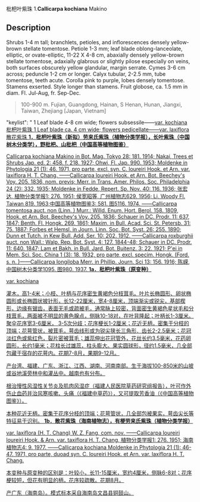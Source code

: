 枇杷叶紫珠
1.**Callicarpa kochiana** Makino

## Description
Shrubs 1-4 m tall; branchlets, petioles, and inflorescences densely yellow-brown stellate tomentose. Petiole 1-3 mm; leaf blade oblong-lanceolate, elliptic, or ovate-elliptic, 11-22 X   4-8 cm, abaxially densely yellow-brown stellate tomentose, adaxially glabrous or slightly pilose especially on veins, both surfaces obscurely yellow glandular, margin serrate. Cymes 3-6 cm across; peduncle 1-2 cm or longer. Calyx tubular, 2-2.5 mm, tube tomentose, teeth acute. Corolla pink to purple, lobes densely tomentose. Stamens exserted. Style longer than stamens. Fruit globose, ca. 1.5 mm in diam. Fl. Jul-Aug, fr. Sep-Dec.


> 100-900 m. Fujian, Guangdong, Hainan, S Henan, Hunan, Jiangxi, Taiwan, Zhejiang [Japan, Vietnam]

  "keylist": "
1 Leaf blade 4-8 cm wide; flowers subsessile——<a href='/info/Callicarpa kochiana var. kochiana?t=foc'>var. kochiana 枇杷叶紫珠
1 Leaf blade ca. 4 cm wide; flowers pedicellate——<a href='/info/Callicarpa kochiana var. laxiflora?t=foc'>var. laxiflora 散花紫珠
**1．枇杷叶紫珠（新拟）劳来氏紫珠（植物分类学报），长叶紫珠（中国树木分类学），野枇杷、山枇杷（中国高等植物图鉴）**

Callicarpa kochiana Makino in Bot. Mag. Tokyo 28: 181. 1914; Nakai, Trees et Shrubs Jap. ed. 2: 458. f. 218. 1927; Ohwi, Fl. Jap. 990. 1953; Moldenke in Phytologia 21 (1): 46. 1971, pro parte, excl. syn. C. loureiri Hook. et Arn. var. laxiflora H. T. Chang. ——Callicarpa loureiri Hook. et Arn. Bot. Beechey's Voy. 205. 1836, nom. previs; Merr. in Trans. Amer. Philos. Soc. Philadelphia 24 (2): 332. 1935; Moldenke in Fedde, Repert. Sp. Nov. 40: 116. 1936; 张宏达, 植物分类学报1: 276. 1951; 侯宽昭等, 广州植物志629. 1956; Li, Woody Fl. Taiwan 819. 1963;中国高等植物图鉴3: 581. 图5116. 1974. ——CalIicarpa tomentosa auct. non (Linn. ) Murr.: Willd. Enum. Hort. Berol. 158. 1809, Hook. et Arn. Bot. Beechey's Voy. 205. 1836; Schauer in DC. Prodr. 11: 637, 1847; Benth. Fl. Hongk. 269. 1861; Maxim, in Bull. Acad. Sci. St. Petersb. 31: 75. 1887; Forbes et Hemsl. in Journ. Linn. Soc. Bot. Syst. 26: 255. 1890; Dunn et Tutch. in Kew Bull. Add. Ser. 10: 202. 1912. ——Callicarpa roxburghii auct. non Wall.: Walp. Rep. Bot. Syst. 4: 127. 1844-48; Schauer in DC. Prodr. 11: 640. 1847; Lam et Bakh. in Bull. Jard. Bot. Buitenz. 3: 22. 1921; P'ei in Mem. Sci. Soc. China 1 (3): 18. 1932, pro parte, excl. specim. Hongk. (Ford. s. n. )——Callicarpa longiloba Merr. in Phillip. Journ. Sci 13: 156. 1916; 陈嵘, 中国树木分类学1095. 图980. 1937.
**1a．枇杷叶紫珠（原变种）**

var. kochiana

灌木，高1-4米；小枝、叶柄与花序密生黄褐色分枝茸毛。叶片长椭圆形、卵状椭圆形或长椭圆状披针形，长12-22厘米，宽4-8厘米，顶端渐尖或锐尖，基部楔形，边缘有锯齿，表面无毛或疏被毛，通常脉上较密，背面密生黄褐色星状毛和分枝茸毛，两面被不明显的黄色腺点，侧脉10-18对，在叶背隆起；叶柄长1-3厘米。聚伞花序宽3-6厘米， 3-5次分歧；花序梗长1-2厘米；花近无柄，密集于分枝的顶端；花萼管状，被茸毛，萼齿线形或为锐尖狭长三角形．齿长2-2.5毫米；花冠淡红色或紫红色，裂片密被茸毛；雄蕊伸出花冠管外，花丝长约3.5毫米，花药卵圆形，长约1毫米；花柱长过雄蕊，柱头膨大。果实圆球形，径约1.5毫米，几全部包藏于宿存的花萼内。花期7-8月，果期9-12月。

产台湾、福建、广东、浙江、江西、湖南、河南南部。生于海拔100-850米的山坡或谷地溪旁林中和灌丛中。越南也有分布。

根治慢性风湿性关节炎及肌肉风湿症（福建人民医院草药研究组报告），叶可作外伤止血药并治风寒咳嗽、头痛（《福建中草药》），又可提取芳香油（《中国高等植物图鉴》）。

本种花近无柄，密集于花序分枝的顶端；花萼管状，几全部包被果实，萼齿尖长等特征易于识别。
**1b．散花紫珠（海南植物志），有梗劳来氏紫珠（植物分类学报）**

var. laxiflora (H. T. Chang) W. Z. Fang, com. nov. ——Callicarpa loureiri loureiri Hook. & Arn. var. taxiflora H. T. Chang, 植物分类学报1: 276. 1951; 海南植物志4: 9. 1977. ——Callicarpa kochiana Moldenke in Phytologia 21 (1): 46-47. 1971, pro parte, duoad syn. C. loureiri Hook. et Arn. var. laxiflora H. T. Chang.

本变种与原变种的区别是：叶较小，长11-15厘米，宽约4厘米，侧脉6-8对；花序梗较短，但花有明显的柄，花序较疏散。花期8月。

产广东（海南岛）。模式标本采自海南岛文昌县铜鼓山。
